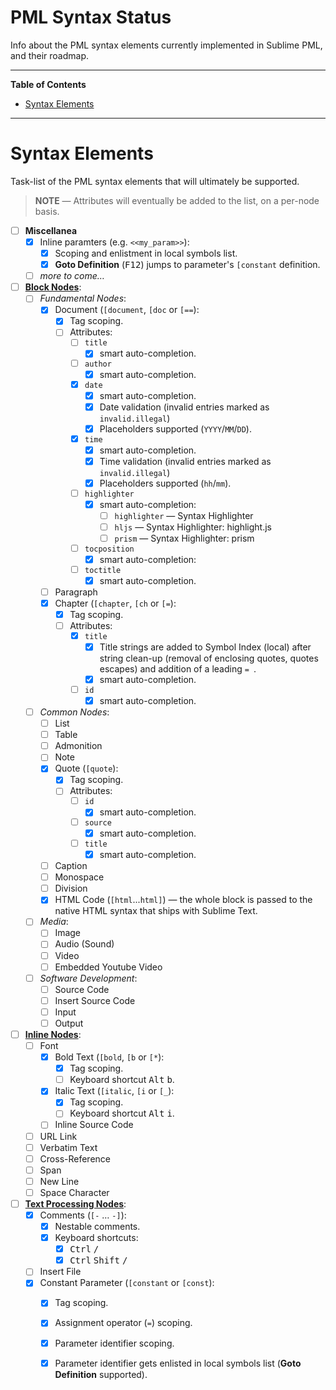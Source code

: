 # PML Syntax Status

Info about the PML syntax elements currently implemented in Sublime PML, and their roadmap.


-----

**Table of Contents**

<!-- MarkdownTOC autolink="true" bracket="round" autoanchor="false" lowercase="only_ascii" uri_encoding="true" levels="1,2,3" -->

- [Syntax Elements](#syntax-elements)

<!-- /MarkdownTOC -->

-----

# Syntax Elements

Task-list of the PML syntax elements that will ultimately be supported.

> **NOTE** — Attributes will eventually be added to the list, on a per-node basis.

- [ ] **Miscellanea**
    + [x] Inline paramters (e.g. `<<my_param>>`):
        * [x] Scoping and enlistment in local symbols list.
        * [x] __Goto Definition__ (<kbd>F12</kbd>) jumps to parameter's `[constant` definition.
    + [ ] _more to come…_
- [ ] **[Block Nodes]**:
    + [ ] _Fundamental Nodes_:
        * [x] Document (`[document`, `[doc` or `[==`):
            - [x] Tag scoping.
            - [ ] Attributes:
                + [ ] `title`
                    * [x] smart auto-completion.
                + [ ] `author`
                    * [x] smart auto-completion.
                + [x] `date`
                    * [x] smart auto-completion.
                    * [x] Date validation (invalid entries marked as `invalid.illegal`)
                    * [x] Placeholders supported (`YYYY`/`MM`/`DD`).
                + [x] `time`
                    * [x] smart auto-completion.
                    * [x] Time validation (invalid entries marked as `invalid.illegal`)
                    * [x] Placeholders supported (`hh`/`mm`).
                + [ ] `highlighter`
                    * [x] smart auto-completion:
                        - [ ] `highlighter` — Syntax Highlighter
                        - [ ] `hljs` — Syntax Highlighter: highlight.js
                        - [ ] `prism` — Syntax Highlighter: prism
                + [ ] `tocposition`
                    * [x] smart auto-completion:
                + [ ] `toctitle`
                    * [x] smart auto-completion.
        * [ ] Paragraph
        * [x] Chapter (`[chapter`, `[ch` or `[=`):
            - [x] Tag scoping.
            - [ ] Attributes:
                + [x] `title`
                    * [x] Title strings are added to Symbol Index (local) after string clean-up (removal of enclosing quotes, quotes escapes) and addition of a leading `= `.
                    * [x] smart auto-completion.
                + [ ] `id`
                    * [x] smart auto-completion.
    + [ ] _Common Nodes_:
        * [ ] List
        * [ ] Table
        * [ ] Admonition
        * [ ] Note
        * [x] Quote (`[quote`):
            - [x] Tag scoping.
            - [ ] Attributes:
                + [ ] `id`
                    * [x] smart auto-completion.
                + [ ] `source`
                    * [x] smart auto-completion.
                + [ ] `title`
                    * [x] smart auto-completion.
        * [ ] Caption
        * [ ] Monospace
        * [ ] Division
        * [x] HTML Code (`[html`...`html]`) — the whole block is passed to the native HTML syntax that ships with Sublime Text.
    + [ ] _Media_:
        * [ ] Image
        * [ ] Audio (Sound)
        * [ ] Video
        * [ ] Embedded Youtube Video
    + [ ] _Software Development_:
        * [ ] Source Code
        * [ ] Insert Source Code
        * [ ] Input
        * [ ] Output
- [ ] **[Inline Nodes]**:
    + [ ] Font
        * [x] Bold Text (`[bold`, `[b` or `[*`):
            - [x] Tag scoping.
            - [ ] Keyboard shortcut <kbd>Alt</kbd> <kbd>b</kbd>.
        * [x] Italic Text (`[italic`, `[i` or `[_`):
            - [x] Tag scoping.
            - [ ] Keyboard shortcut <kbd>Alt</kbd> <kbd>i</kbd>.
        * [ ] Inline Source Code
    + [ ] URL Link
    + [ ] Verbatim Text
    + [ ] Cross-Reference
    + [ ] Span
    + [ ] New Line
    + [ ] Space Character
- [ ] **[Text Processing Nodes]**:
    + [x] Comments (`[-` … `-]`):
        * [x] Nestable comments.
        * [x] Keyboard shortcuts:
            - [x] <kbd>Ctrl</kbd> <kbd>/</kbd>
            - [x] <kbd>Ctrl</kbd> <kbd>Shift</kbd> <kbd>/</kbd>
    + [ ] Insert File
    + [x] Constant Parameter (`[constant` or `[const`):
        * [x] Tag scoping.
        * [x] Assignment operator (`=`) scoping.
        * [x] Parameter identifier scoping.
        * [x] Parameter identifier gets enlisted in local symbols list (__Goto Definition__ supported).


<!-----------------------------------------------------------------------------
                               REFERENCE LINKS
------------------------------------------------------------------------------>

[PML Reference Manual]: https://www.pml-lang.dev/docs/reference_manual/index.html

[Block Nodes]: https://www.pml-lang.dev/docs/reference_manual/index.html#ch__2 "PML Reference Manual » Block Nodes"
[Inline Nodes]:  https://www.pml-lang.dev/docs/reference_manual/index.html#ch__9 "PML Reference Manual » Inline Nodes"
[Text Processing Nodes]:  https://www.pml-lang.dev/docs/reference_manual/index.html#ch__11 "PML Reference Manual » Text Processing Nodes"

<!-- EOF -->
